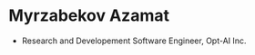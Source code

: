 # Myrzabekov Azamat
<!--
A lifelong learner, always eager to grow and take on new challenges.
-->

- Research and Developement Software Engineer, Opt-AI Inc.

<!--
## Career Timeline

| Year          | Role & Project                                                                                      |
|---------------|-----------------------------------------------------------------------------------------------------|
|               |                                                                                                     |

## Personal Projects

## Skills

## Education
- **BSc, Computer Science and Engineering**: Ulsan National Institute of Science and technology | Ulsan, South Korea (2019-2023)
-->
